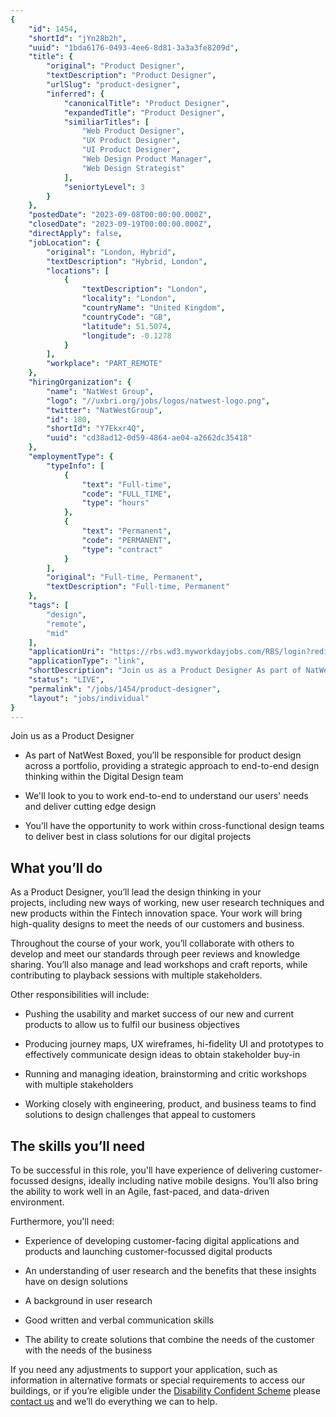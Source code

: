 ```yaml
---
{
	"id": 1454,
	"shortId": "jYn28b2h",
	"uuid": "1bda6176-0493-4ee6-8d81-3a3a3fe8209d",
	"title": {
		"original": "Product Designer",
		"textDescription": "Product Designer",
		"urlSlug": "product-designer",
		"inferred": {
			"canonicalTitle": "Product Designer",
			"expandedTitle": "Product Designer",
			"similiarTitles": [
				"Web Product Designer",
				"UX Product Designer",
				"UI Product Designer",
				"Web Design Product Manager",
				"Web Design Strategist"
			],
			"seniortyLevel": 3
		}
	},
	"postedDate": "2023-09-08T00:00:00.000Z",
	"closedDate": "2023-09-19T00:00:00.000Z",
	"directApply": false,
	"jobLocation": {
		"original": "London, Hybrid",
		"textDescription": "Hybrid, London",
		"locations": [
			{
				"textDescription": "London",
				"locality": "London",
				"countryName": "United Kingdom",
				"countryCode": "GB",
				"latitude": 51.5074,
				"longitude": -0.1278
			}
		],
		"workplace": "PART_REMOTE"
	},
	"hiringOrganization": {
		"name": "NatWest Group",
		"logo": "//uxbri.org/jobs/logos/natwest-logo.png",
		"twitter": "NatWestGroup",
		"id": 180,
		"shortId": "Y7Ekxr4Q",
		"uuid": "cd38ad12-0d59-4864-ae04-a2662dc35418"
	},
	"employmentType": {
		"typeInfo": [
			{
				"text": "Full-time",
				"code": "FULL_TIME",
				"type": "hours"
			},
			{
				"text": "Permanent",
				"code": "PERMANENT",
				"type": "contract"
			}
		],
		"original": "Full-time, Permanent",
		"textDescription": "Full-time, Permanent"
	},
	"tags": [
		"design",
		"remote",
		"mid"
	],
	"applicationUri": "https://rbs.wd3.myworkdayjobs.com/RBS/login?redirect=%2FRBS%2Fjob%2FLondon%2FProduct-Designer_R-00218648%2Fapply%3Fbid%3D0%26tid%3Dx_3888eaf1-a693-4348-8126-9676f3ad21bf",
	"applicationType": "link",
	"shortDescription": "Join us as a Product Designer As part of NatWest Boxed, you’ll’ be responsible for product design across a portfolio, providing a strategic approach to end-to-end-- design thinking within the Digital",
	"status": "LIVE",
	"permalink": "/jobs/1454/product-designer",
	"layout": "jobs/individual"
}
---
```

<p>Join us as a Product Designer</p><ul><li><p>As part of NatWest Boxed, you’ll be responsible for product design across a portfolio, providing a strategic approach to end-to-end design thinking within the Digital Design team</p></li><li><p>We'll look to you to work end-to-end to understand our users' needs and deliver cutting edge design</p></li><li><p>You’ll have the opportunity to work within cross-functional design teams to deliver best in class solutions for our digital projects</p></li></ul><h2>What you’ll do</h2><p>As a Product Designer, you’ll lead the design thinking in your projects,&nbsp;including new ways of working, new user research techniques and new products within the Fintech innovation space. Your work will bring high-quality designs to meet the needs of our customers&nbsp;and business.</p><p>Throughout the course of your work, you’ll collaborate with others to develop and meet our standards through peer reviews and knowledge sharing. You’ll also manage and lead workshops and craft reports, while contributing to playback sessions with multiple stakeholders.</p><p>Other responsibilities will include:</p><ul><li><p>Pushing the usability and market success of our new and current products to allow us to fulfil our business objectives</p></li><li><p>Producing journey maps, UX wireframes, hi-fidelity&nbsp;UI and prototypes to effectively communicate design ideas to obtain stakeholder buy-in</p></li><li><p>Running and managing ideation, brainstorming and critic workshops with multiple stakeholders</p></li><li><p>Working closely with engineering, product, and business teams to find solutions to design challenges that appeal to customers</p></li></ul><h2>The skills you’ll need</h2><p>To be successful in this role, you'll have experience of delivering customer-focussed designs, ideally including native mobile designs. You’ll also bring the ability to work well in an Agile, fast-paced, and data-driven environment.</p><p>Furthermore, you'll need:</p><ul><li><p>Experience of developing customer-facing digital applications and products and launching customer-focussed digital products</p></li><li><p>An understanding of user research and the benefits that these insights have on design solutions</p></li><li><p>A background in user research</p></li><li><p>Good written and verbal communication skills</p></li><li><p>The ability to create solutions that combine the needs of the customer with the needs of the business</p></li></ul><p>If you need any adjustments to support your application, such as information in alternative formats or special requirements to access our buildings, or if you’re eligible under the <a target="_blank" rel="noopener noreferrer nofollow" href="https://jobs.natwestgroup.com/pages/inclusive-hiring">Disability Confident Scheme</a> please <a target="_blank" rel="noopener noreferrer nofollow" href="mailto:RBSResourcingmailbox@rbs.com">contact us</a> and we’ll do everything we can to help.</p>
